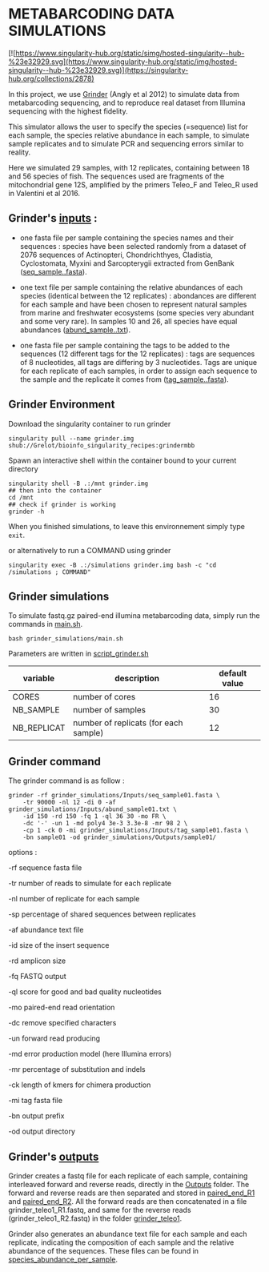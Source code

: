 # METABARCODING DATA SIMULATIONS

[![https://www.singularity-hub.org/static/simg/hosted-singularity--hub-%23e32929.svg](https://www.singularity-hub.org/static/img/hosted-singularity--hub-%23e32929.svg)](https://singularity-hub.org/collections/2878)

In this project, we use [Grinder](https://sourceforge.net/projects/biogrinder/) (Angly et al 2012) to simulate data from metabarcoding sequencing, and to reproduce real dataset from Illumina sequencing with the highest fidelity.

This simulator allows the user to specify the species (=sequence) list for each sample, the species relative abundance in each sample, to simulate sample replicates and to simulate PCR and sequencing errors similar to reality. 

Here we simulated 29 samples, with 12 replicates, containing between 18 and 56 species of fish. The sequences used are fragments of the mitochondrial gene 12S, amplified by the primers Teleo_F and Teleo_R used in Valentini et al 2016. 

## Grinder's [inputs](Inputs) :

- one fasta file per sample containing the species names and their sequences : species have been selected randomly from a dataset of 2076 sequences of Actinopteri, Chondrichthyes, Cladistia, Cyclostomata, Myxini and Sarcopterygii extracted from GenBank ([seq_sample..fasta](Inputs/)).

- one text file per sample containing the relative abundances of each species (identical between the 12 replicates) : abondances are different for each sample and have been chosen to represent natural samples from marine and freshwater ecosystems (some species very abundant and some very rare). In samples 10 and 26, all species have equal abundances ([abund_sample..txt](Inputs/)). 

- one fasta file per sample containing the tags to be added to the sequences (12 different tags for the 12 replicates) : tags are sequences of 8 nucleotides, all tags are differing by 3 nucleotides. Tags are unique for each replicate of each samples, in order to assign each sequence to the sample and the replicate it comes from ([tag_sample..fasta](Inputs/)).

## Grinder Environment

Download the singularity container to run grinder
```
singularity pull --name grinder.img shub://Grelot/bioinfo_singularity_recipes:grindermbb
```
 Spawn an interactive shell within the container bound to your current directory
```
singularity shell -B .:/mnt grinder.img
## then into the container
cd /mnt
## check if grinder is working
grinder -h
```
When you finished simulations, to leave this environnement simply type `exit`.

or alternatively to run a COMMAND using grinder
```
singularity exec -B .:/simulations grinder.img bash -c "cd /simulations ; COMMAND"
```

## Grinder simulations

To simulate fastq.gz paired-end illumina metabarcoding data, simply run the commands in [main.sh](main.sh).

```
bash grinder_simulations/main.sh
```
Parameters are written in [script_grinder.sh](script_grinder.sh)

variable    | description                           | default value
------------|---------------------------------------|---------------
CORES       | number of cores                       | 16
NB_SAMPLE   | number of samples                     | 30
NB_REPLICAT | number of replicats (for each sample) | 12


## Grinder command

The grinder command is as follow :

```
grinder -rf grinder_simulations/Inputs/seq_sample01.fasta \
    -tr 90000 -nl 12 -di 0 -af grinder_simulations/Inputs/abund_sample01.txt \
    -id 150 -rd 150 -fq 1 -ql 36 30 -mo FR \
    -dc '-' -un 1 -md poly4 3e-3 3.3e-8 -mr 98 2 \
    -cp 1 -ck 0 -mi grinder_simulations/Inputs/tag_sample01.fasta \
    -bn sample01 -od grinder_simulations/Outputs/sample01/ 
```

options :

-rf	sequence fasta file

-tr	number of reads to simulate for each replicate

-nl	number of replicate for each sample

-sp	percentage of shared sequences between replicates

-af	abundance text file

-id	size of the insert sequence

-rd	amplicon size

-fq	FASTQ output

-ql	score for good and bad quality nucleotides

-mo	paired-end read orientation

-dc	remove specified characters

-un	forward read producing

-md	error production model (here Illumina errors)

-mr	percentage of substitution and indels

-ck	length of kmers for chimera production

-mi	tag fasta file

-bn	output prefix

-od	output directory

## Grinder's [outputs](Outputs)

Grinder creates a fastq file for each replicate of each sample, containing interleaved forward and reverse reads, directly in the [Outputs](Outputs) folder.
The forward and reverse reads are then separated and stored in [paired_end_R1](Outputs/grinder_teleo1/paired_end_R1) and [paired_end_R2](Outputs/grinder_teleo1/paired_end_R2). All the forward reads are then concatenated in a file grinder_teleo1_R1.fastq, and same for the reverse reads (grinder_teleo1_R2.fastq) in the folder [grinder_teleo1](Outputs/grinder_teleo1).

Grinder also generates an abundance text file for each sample and each replicate, indicating the composition of each sample and the relative abundance of the sequences. These files can be found in [species_abundance_per_sample](Outputs/species_abundance_per_sample).
